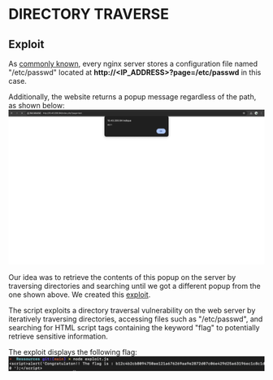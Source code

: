 # DIRECTORY TRAVERSE

## Exploit

As [commonly known](https://www.linuxcertif.com/doc/keyword//etc/passwd/), every nginx server stores a configuration file named "/etc/passwd" located at **http://<IP_ADDRESS>?page=/etc/passwd** in this case.

Additionally, the website returns a popup message regardless of the path, as shown below:
![Path](ScreenshotPath.png)

Our idea was to retrieve the contents of this popup on the server by traversing directories and searching until we got a different popup from the one shown above. We created this [exploit](exploit.js). 

The script exploits a directory traversal vulnerability on the web server by iteratively traversing directories, accessing files such as "/etc/passwd", and searching for HTML script tags containing the keyword "flag" to potentially retrieve sensitive information.

The exploit displays the following flag:
![Flag](ScreenshotFlag.png)



